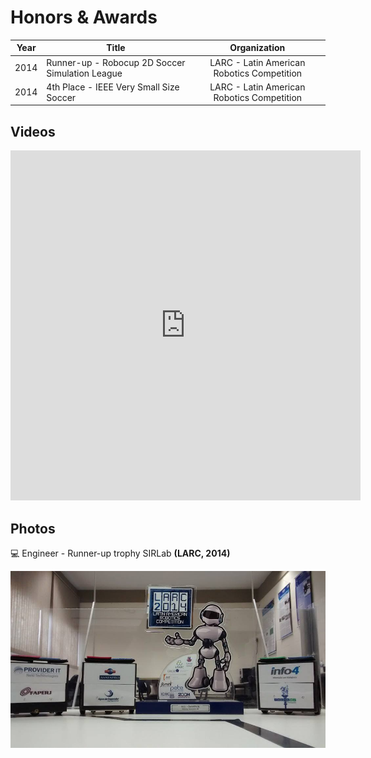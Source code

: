 # Honors & Awards
| Year | Title                                           |                Organization                |
|:----:|-------------------------------------------------|:------------------------------------------:|
| 2014 | Runner-up - Robocup 2D Soccer Simulation League | LARC - Latin American Robotics Competition |
| 2014 | 4th Place - IEEE Very Small Size Soccer         | LARC - Latin American Robotics Competition |

## Videos
<iframe width="560" height="560" src="https://www.youtube.com/embed/cjvvqYa9_38" title="YouTube video player" frameborder="0" allow="accelerometer; autoplay; clipboard-write; encrypted-media; gyroscope; picture-in-picture; web-share" allowfullscreen></iframe>

## Photos

:computer: Engineer - Runner-up trophy SIRLab  **(LARC, 2014)**

![](assets/images/trophy.png ':zoom')